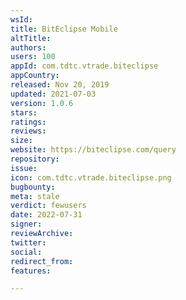 ```yaml
---
wsId: 
title: BitEclipse Mobile
altTitle: 
authors: 
users: 100
appId: com.tdtc.vtrade.biteclipse
appCountry: 
released: Nov 20, 2019
updated: 2021-07-03
version: 1.0.6
stars: 
ratings: 
reviews: 
size: 
website: https://biteclipse.com/query
repository: 
issue: 
icon: com.tdtc.vtrade.biteclipse.png
bugbounty: 
meta: stale
verdict: fewusers
date: 2022-07-31
signer: 
reviewArchive: 
twitter: 
social: 
redirect_from: 
features: 

---
```


